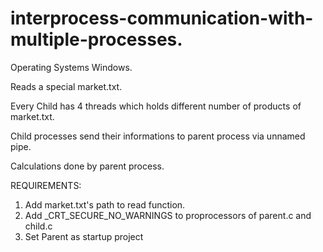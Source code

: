 # interprocess-communication-with-multiple-processes.

Operating Systems Windows.

Reads a special market.txt.

Every Child has 4 threads which holds different number of products of market.txt.

Child processes send their informations to parent process via unnamed pipe.

Calculations done by parent process.

REQUIREMENTS:

1) Add market.txt's path to read function.
2) Add _CRT_SECURE_NO_WARNINGS to proprocessors of parent.c and child.c
3) Set Parent as startup project
